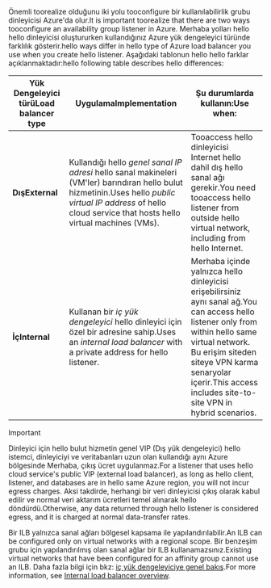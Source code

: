 <span data-ttu-id="d0ba8-101">Önemli toorealize olduğunu iki yolu tooconfigure bir kullanılabilirlik grubu dinleyicisi Azure'da olur.</span><span class="sxs-lookup"><span data-stu-id="d0ba8-101">It is important toorealize that there are two ways tooconfigure an availability group listener in Azure.</span></span> <span data-ttu-id="d0ba8-102">Merhaba yolları hello hello dinleyicisi oluştururken kullandığınız Azure yük dengeleyici türünde farklılık gösterir.</span><span class="sxs-lookup"><span data-stu-id="d0ba8-102">hello ways differ in hello type of Azure load balancer you use when you create hello listener.</span></span> <span data-ttu-id="d0ba8-103">Aşağıdaki tablonun hello hello farklar açıklanmaktadır:</span><span class="sxs-lookup"><span data-stu-id="d0ba8-103">hello following table describes hello differences:</span></span>

| <span data-ttu-id="d0ba8-104">Yük Dengeleyici türü</span><span class="sxs-lookup"><span data-stu-id="d0ba8-104">Load balancer type</span></span> | <span data-ttu-id="d0ba8-105">Uygulama</span><span class="sxs-lookup"><span data-stu-id="d0ba8-105">Implementation</span></span> | <span data-ttu-id="d0ba8-106">Şu durumlarda kullanın:</span><span class="sxs-lookup"><span data-stu-id="d0ba8-106">Use when:</span></span> |
| --- | --- | --- |
| <span data-ttu-id="d0ba8-107">**Dış**</span><span class="sxs-lookup"><span data-stu-id="d0ba8-107">**External**</span></span> |<span data-ttu-id="d0ba8-108">Kullandığı hello *genel sanal IP adresi* hello sanal makineleri (VM'ler) barındıran hello bulut hizmetinin.</span><span class="sxs-lookup"><span data-stu-id="d0ba8-108">Uses hello *public virtual IP address* of hello cloud service that hosts hello virtual machines (VMs).</span></span> |<span data-ttu-id="d0ba8-109">Tooaccess hello dinleyicisi Internet hello dahil dış hello sanal ağı gerekir.</span><span class="sxs-lookup"><span data-stu-id="d0ba8-109">You need tooaccess hello listener from outside hello virtual network, including from hello Internet.</span></span> |
| <span data-ttu-id="d0ba8-110">**İç**</span><span class="sxs-lookup"><span data-stu-id="d0ba8-110">**Internal**</span></span> |<span data-ttu-id="d0ba8-111">Kullanan bir *iç yük dengeleyici* hello dinleyici için özel bir adresine sahip.</span><span class="sxs-lookup"><span data-stu-id="d0ba8-111">Uses an *internal load balancer* with a private address for hello listener.</span></span> |<span data-ttu-id="d0ba8-112">Merhaba içinde yalnızca hello dinleyicisi erişebilirsiniz aynı sanal ağ.</span><span class="sxs-lookup"><span data-stu-id="d0ba8-112">You can access hello listener only from within hello same virtual network.</span></span> <span data-ttu-id="d0ba8-113">Bu erişim siteden siteye VPN karma senaryolar içerir.</span><span class="sxs-lookup"><span data-stu-id="d0ba8-113">This access includes site-to-site VPN in hybrid scenarios.</span></span> |

> [!IMPORTANT]
> <span data-ttu-id="d0ba8-114">Dinleyici için hello bulut hizmetin genel VIP (Dış yük dengeleyici) hello istemci, dinleyiciyi ve veritabanları uzun olan kullandığı aynı Azure bölgesinde Merhaba, çıkış ücret uygulanmaz.</span><span class="sxs-lookup"><span data-stu-id="d0ba8-114">For a listener that uses hello cloud service's public VIP (external load balancer), as long as hello client, listener, and databases are in hello same Azure region, you will not incur egress charges.</span></span> <span data-ttu-id="d0ba8-115">Aksi takdirde, herhangi bir veri dinleyicisi çıkış olarak kabul edilir ve normal veri aktarım ücretleri temel alınarak hello döndürdü.</span><span class="sxs-lookup"><span data-stu-id="d0ba8-115">Otherwise, any data returned through hello listener is considered egress, and it is charged at normal data-transfer rates.</span></span> 
> 
> 

<span data-ttu-id="d0ba8-116">Bir ILB yalnızca sanal ağları bölgesel kapsama ile yapılandırılabilir.</span><span class="sxs-lookup"><span data-stu-id="d0ba8-116">An ILB can be configured only on virtual networks with a regional scope.</span></span> <span data-ttu-id="d0ba8-117">Bir benzeşim grubu için yapılandırılmış olan sanal ağlar bir ILB kullanamazsınız.</span><span class="sxs-lookup"><span data-stu-id="d0ba8-117">Existing virtual networks that have been configured for an affinity group cannot use an ILB.</span></span> <span data-ttu-id="d0ba8-118">Daha fazla bilgi için bkz: [iç yük dengeleyiciye genel bakış](../articles/load-balancer/load-balancer-internal-overview.md).</span><span class="sxs-lookup"><span data-stu-id="d0ba8-118">For more information, see [Internal load balancer overview](../articles/load-balancer/load-balancer-internal-overview.md).</span></span>

